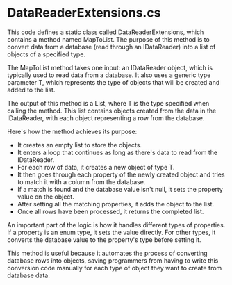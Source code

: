 # DataReaderExtensions.cs

This code defines a static class called DataReaderExtensions, which contains a method named MapToList. The purpose of this method is to convert data from a database (read through an IDataReader) into a list of objects of a specified type.

The MapToList method takes one input: an IDataReader object, which is typically used to read data from a database. It also uses a generic type parameter T, which represents the type of objects that will be created and added to the list.

The output of this method is a List, where T is the type specified when calling the method. This list contains objects created from the data in the IDataReader, with each object representing a row from the database.

Here's how the method achieves its purpose:

- It creates an empty list to store the objects.
- It enters a loop that continues as long as there's data to read from the IDataReader.
- For each row of data, it creates a new object of type T.
- It then goes through each property of the newly created object and tries to match it with a column from the database.
- If a match is found and the database value isn't null, it sets the property value on the object.
- After setting all the matching properties, it adds the object to the list.
- Once all rows have been processed, it returns the completed list.

An important part of the logic is how it handles different types of properties. If a property is an enum type, it sets the value directly. For other types, it converts the database value to the property's type before setting it.

This method is useful because it automates the process of converting database rows into objects, saving programmers from having to write this conversion code manually for each type of object they want to create from database data.